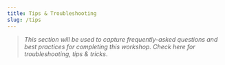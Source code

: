 ```yaml
---
title: Tips & Troubleshooting
slug: /tips
---
```


> _This section will be used to capture frequently-asked questions and best practices for completing this workshop. Check here for troubleshooting, tips & tricks_.

